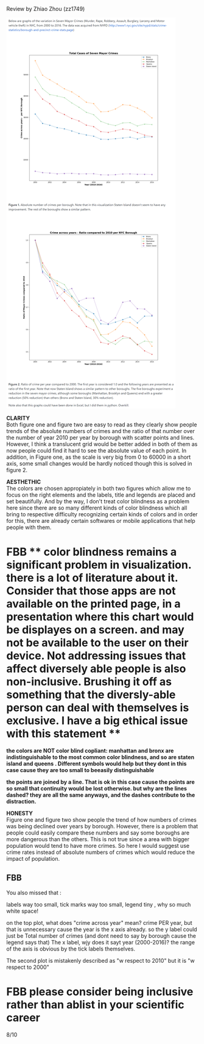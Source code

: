 Review by Zhiao Zhou (zz1749)


![Alt text](jif245.png)

**CLARITY**  
Both figure one and figure two are easy to read as they clearly show people trends of the absolute numbers of crimes and the ratio of that number over the number of year 2010 per year by borough with scatter points and lines. However, I think a translucent grid would be better added in both of them as now people could find it hard to see the absolute value of each point. In addition, in Figure one, as the scale is very big from 0 to 60000 in a short axis, some small changes would be hardly noticed though this is solved in figure 2.
 
**AESTHETHIC**  
The colors are chosen appropiately in both two figures which allow me to focus on the right elements and the labels, title and legends are placed and set beautifully. And by the way, I don't treat color blindness as a problem here since there are so many different kinds of color blindness which all bring to respective difficulty recognizing certain kinds of colors and in order for this, there are already certain softwares or mobile applications that help people with them. 

# FBB ** color blindness remains a significant problem in visualization. there is a lot of literature about it. Consider that those apps are not available on the printed page, in a presentation where this chart would be displayes on a screen. and may not be available to the user on their device. Not addressing issues that affect diversely able people is also non-inclusive. Brushing it off as something that the diversly-able person can deal with themselves is exclusive. I have a big ethical issue with this statement **

**the colors are NOT color blind copliant: manhattan and bronx are indistinguishable to the most common color blindness, and so are staten island and queens . Different symbols would help but they dont in this case cause they are too small to beeasily distinguishable**


**the points are joined by a line. That is ok in this case cause the points are so small that continuity would be lost otherwise. but why are the lines dashed? they are all the same anyways, and the dashes contribute to the distraction.**



**HONESTY**  
Figure one and figure two show people the trend of how numbers of crimes was being declined over years by borough. However, there is a problem that people could easily compare these numbers and say some boroughs are more dangerous than the others. This is not true since a area with bigger population would tend to have more crimes. So here I would suggest use crime rates instead of absolute numbers of crimes which would reduce the impact of population.

## FBB
You also missed that :

labels way too small, tick marks way too small, legend tiny , why so much white space! 

on the top plot, what does "crime across year" mean? crime PER year, but that is unnecessary cause the year is the x axis already. so the y label could just be Total number of crimes (and dont need to say by borough cause the legend says that) The x label, wjy does it sayt year (2000-2016)? the range of the axis is obvious by the tick labels themselves.

The second plot is mistakenly described as "w respect to 2010" but it is "w respect to 2000"

# FBB please consider being inclusive rather than ablist in your scientific career

8/10
